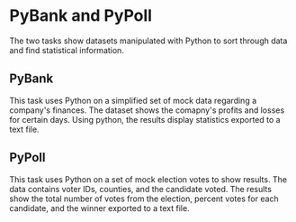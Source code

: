 # PyBank and PyPoll

The two tasks show datasets manipulated with Python to sort through data and find statistical information. 

## PyBank

This task uses Python on a simplified set of mock data regarding a company's finances. The dataset shows the comapny's profits and losses for certain days. Using python, the results display statistics exported to a text file. 

## PyPoll

This task uses Python on a set of mock election votes to show results. The data contains voter IDs, counties, and the candidate voted. The results show the total number of votes from the election, percent votes for each candidate, and the winner exported to a text file. 